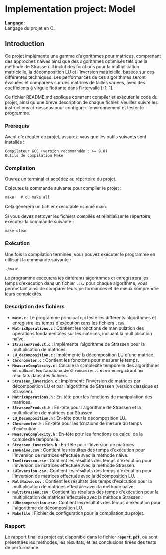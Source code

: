 # Implementation project: Model

**Langage:**  
Langage du projet en C.  

## Introduction
Ce projet implémente une gamme d'algorithmes pour matrices, comprenant des approches naïves ainsi que des algorithmes optimisés tels que la méthode de Strassen. Il inclut des fonctions pour la multiplication matricielle, la décomposition LU et l'inversion matricielle, basées sur ces différentes techniques. Les performances de ces algorithmes seront évaluées et comparées sur des matrices de tailles variées, avec des coefficients à virgule flottante dans l'intervalle [-1, 1].


Ce fichier README.md explique comment compiler et exécuter le code du projet, ainsi qu'une brève description de chaque fichier. Veuillez suivre les instructions ci-dessous pour configurer l'environnement et tester le programme.

### Prérequis  

Avant d'exécuter ce projet, assurez-vous que les outils suivants sont installés :

    Compilateur GCC (version recommandée : >= 9.0)
    Outils de compilation Make

### Compilation

Ouvrez un terminal et accédez au répertoire du projet.

Exécutez la commande suivante pour compiler le projet :  
    
    make   # ou make all

Cela générera un fichier exécutable nommé main.

Si vous devez nettoyer les fichiers compilés et réinitialiser le répertoire, exécutez la commande suivante :  
 
    make clean


### Exécution

Une fois la compilation terminée, vous pouvez exécuter le programme en utilisant la commande suivante :

```bash
./main
```

Le programme exécutera les différents algorithmes et enregistrera les temps d'exécution dans un fichier `.csv` pour chaque algorithme, vous permettant ainsi de comparer leurs performances et de mieux comprendre leurs complexités.


### Description des fichiers

- **`main.c`** : Le programme principal qui teste les différents algorithmes et enregistre les temps d'exécution dans les fichiers `.csv`.
- **`MatrixOperations.c`** : Contient les fonctions de manipulation des opérations fondamentales sur les matrices, incluant la multiplication naïve.
- **`StrassenProduct.c`** : Implémente l'algorithme de Strassen pour la multiplication de matrices.
- **`LU_decomposition.c`** : Implémente la décomposition LU d'une matrice.
- **`Chronometer.c`** : Contient les fonctions pour mesurer le temps.
- **`MeasureComplexity.c`** : Calcule la complexité temporelle des algorithmes en utilisant les fonctions de `Chronometer.c` et en enregistrant les résultats dans des fichiers.
- **`Strassen_inversion.c`** : Implémente l'inversion de matrices par décomposition LU et par l'algorithme de Strassen (version classique et Strassen).
- **`MatrixOperations.h`** : En-tête pour les fonctions de manipulation des matrices.
- **`StrassenProduct.h`** : En-tête pour l'algorithme de Strassen et la multiplication de matrices par Strassen.
- **`LU_Decomposition.h`** : En-tête pour la décomposition LU.
- **`Chronometer.h`** : En-tête pour les fonctions de mesure du temps d'exécution.
- **`MeasureComplexity.h`** : En-tête pour les fonctions de calcul de la complexité temporelle.
- **`Strassen_inversion.h`** : En-tête pour l'inversion de matrices.
- **`InvNaive.csv`** : Contient les résultats des temps d'exécution pour l'inversion de matrices effectuée avec la méthode naïve.
- **`InvStrassen.csv`** : Contient les résultats des temps d'exécution pour l'inversion de matrices effectuée avec la méthode Strassen.
- **`LUInversion.csv`** : Contient les résultats des temps d'exécution pour l'inversion de matrices effectuée avec la décomposition LU.
- **`MultNaive.csv`** : Contient les résultats des temps d'exécution pour la multiplication de matrices effectuée avec la méthode naïve.
- **`MultStrassen.csv`** : Contient les résultats des temps d'exécution pour la multiplication de matrices effectuée avec la méthode Strassen.
- **`LUDecomposition.csv`** : Contient les résultats des temps d'exécution pour l'algorithme de décomposition LU.
- **`Makefile`** : Fichier de configuration pour la compilation du projet.


### Rapport

Le rapport final du projet est disponible dans le fichier **`report.pdf`**, où sont présentées les méthodes, les résultats, et les conclusions tirées des tests de performance.

